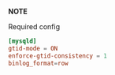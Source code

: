 **NOTE**

Required config

```conf
[mysqld]
gtid-mode = ON
enforce-gtid-consistency = 1
binlog_format=row
```
